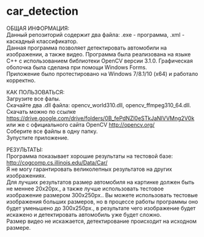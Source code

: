 # car_detection
ОБЩАЯ ИНФОРМАЦИЯ:  
Данный репозиторий содержит два файла: .exe - программа, .xml - каскадный классификатор.  
Данная программа позволяет детектировать автомобили на изображении, а также видео. Программа была реализована на языке C++ с использованием библиотеки OpenCV версии 3.1.0. Графическая оболочка была сделана при помощи Windows Forms.    
Приложение было протестировано на Windows 7/8.1/10 (x64) и работало корректно.

КАК ПОЛЬЗОВАТЬСЯ:  
Загрузите все фалы.  
Скачайте два .dll файла: opencv_world310.dll, opencv_ffmpeg310_64.dll.  Скачать можно по ссылке https://drive.google.com/drive/folders/0B_fePdNZl0eSTkJaNlVVMng2V0k   или же с официального сайта OpenCV http://opencv.org/  
Соберите все файлы в одну папку.   
Зупустите приложение.  

РЕЗУЛЬТАТЫ:  
Программа показывает хорошие результаты на тестовой базе: http://cogcomp.cs.illinois.edu/Data/Car/   
Я не могу гарантировать великолепных результатов на других изображениях.  
Для лучших результатов размер автомобиля на картинке должен быть не меннее 20x20px., а также лучше использовать тестовое изображение размером 300x250px.. Вы можете использовать тестовые изображения больших размеров, но в процессе работы программы оно будет уменьшено до 300x250px., в результате чего изображение будет искажено и детектировать автомобиль уже будет сложно.  
Размер видео не искажается, детектирование происходит на исходном размере.
